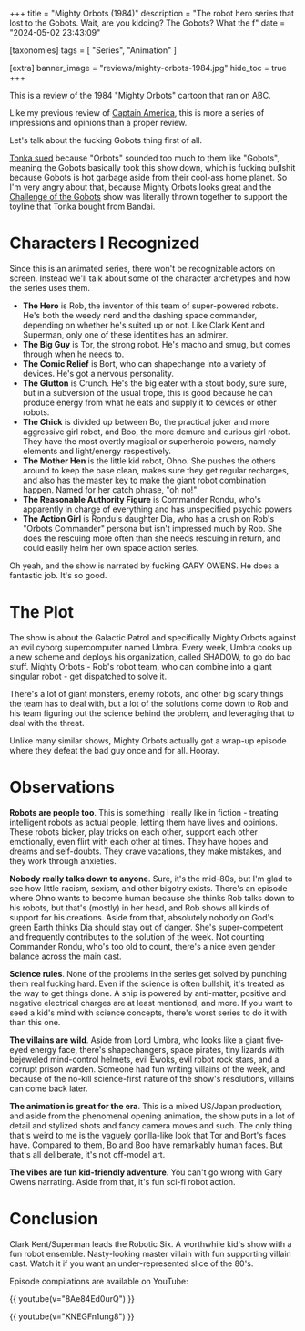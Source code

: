 +++
title = "Mighty Orbots (1984)"
description = "The robot hero series that lost to the Gobots. Wait, are you kidding? The Gobots? What the f"
date = "2024-05-02 23:43:09"

[taxonomies]
tags = [ "Series", "Animation" ]

[extra]
banner_image = "reviews/mighty-orbots-1984.jpg"
hide_toc = true
+++

This is a review of the 1984 "Mighty Orbots" cartoon that ran on ABC.

Like my previous review of [Captain America](@/reviews/captain-america-1944.md),
this is more a series of impressions and opinions than a proper review.

<!-- more -->

Let's talk about the fucking Gobots thing first of all.

[Tonka sued](https://www.cbr.com/the-might-orbots-tonka-lawsuit/) because "Orbots" sounded too much to them like "Gobots", meaning the Gobots basically took this show down, which is fucking bullshit because Gobots is hot garbage aside from their cool-ass home planet. So I'm very angry about that, because Mighty Orbots looks great and the [Challenge of the Gobots](https://tvtropes.org/pmwiki/pmwiki.php/WesternAnimation/ChallengeOfTheGoBots) show was literally thrown together to support the toyline that Tonka bought from Bandai.

# Characters I Recognized

Since this is an animated series, there won't be recognizable actors on screen. Instead we'll talk about some of the character archetypes and how the series uses them.

- **The Hero** is Rob, the inventor of this team of super-powered robots. He's both the weedy nerd and the dashing space commander, depending on whether he's suited up or not. Like Clark Kent and Superman, only one of these identities has an admirer.
- **The Big Guy** is Tor, the strong robot. He's macho and smug, but comes through when he needs to.
- **The Comic Relief** is Bort, who can shapechange into a variety of devices. He's got a nervous personality.
- **The Glutton** is Crunch. He's the big eater with a stout body, sure sure, but in a subversion of the usual trope, this is good because he can produce energy from what he eats and supply it to devices or other robots.
- **The Chick** is divided up between Bo, the practical joker and more aggressive girl robot, and Boo, the more demure and curious girl robot. They have the most overtly magical or superheroic powers, namely elements and light/energy respectively.
- **The Mother Hen** is the little kid robot, Ohno. She pushes the others around to keep the base clean, makes sure they get regular recharges, and also has the master key to make the giant robot combination happen. Named for her catch phrase, "oh no!"
- **The Reasonable Authority Figure** is Commander Rondu, who's apparently in charge of everything and has unspecified psychic powers
- **The Action Girl** is Rondu's daughter Dia, who has a crush on Rob's "Orbots Commander" persona but isn't impressed much by Rob. She does the rescuing more often than she needs rescuing in return, and could easily helm her own space action series.

Oh yeah, and the show is narrated by fucking GARY OWENS. He does a fantastic job. It's so good.

# The Plot

The show is about the Galactic Patrol and specifically Mighty Orbots against an evil cyborg supercomputer named Umbra. Every week, Umbra cooks up a new scheme and deploys his organization, called SHADOW, to go do bad stuff. Mighty Orbots - Rob's robot team, who can combine into a giant singular robot - get dispatched to solve it.

There's a lot of giant monsters, enemy robots, and other big scary things the team has to deal with, but a lot of the solutions come down to Rob and his team figuring out the science behind the problem, and leveraging that to deal with the threat.

Unlike many similar shows, Mighty Orbots actually got a wrap-up episode where they defeat the bad guy once and for all. Hooray.

# Observations

**Robots are people too**. This is something I really like in fiction - treating intelligent robots as actual people, letting them have lives and opinions. These robots bicker, play tricks on each other, support each other emotionally, even flirt with each other at times. They have hopes and dreams and self-doubts. They crave vacations, they make mistakes, and they work through anxieties.

**Nobody really talks down to anyone**. Sure, it's the mid-80s, but I'm glad to see how little racism, sexism, and other bigotry exists. There's an episode where Ohno wants to become human because she thinks Rob talks down to his robots, but that's (mostly) in her head, and Rob shows all kinds of support for his creations. Aside from that, absolutely nobody on God's green Earth thinks Dia should stay out of danger. She's super-competent and frequently contributes to the solution of the week. Not counting Commander Rondu, who's too old to count, there's a nice even gender balance across the main cast.

**Science rules**. None of the problems in the series get solved by punching them real fucking hard. Even if the science is often bullshit, it's treated as the way to get things done. A ship is powered by anti-matter, positive and negative electrical charges are at least mentioned, and more. If you want to seed a kid's mind with science concepts, there's worst series to do it with than this one.

**The villains are wild**. Aside from Lord Umbra, who looks like a giant five-eyed energy face, there's shapechangers, space pirates, tiny lizards with bejeweled mind-control helmets, evil Ewoks, evil robot rock stars, and a corrupt prison warden. Someone had fun writing villains of the week, and because of the no-kill science-first nature of the show's resolutions, villains can come back later.

**The animation is great for the era**. This is a mixed US/Japan production, and aside from the phenomenal opening animation, the show puts in a lot of detail and stylized shots and fancy camera moves and such. The only thing that's weird to me is the vaguely gorilla-like look that Tor and Bort's faces have. Compared to them, Bo and Boo have remarkably human faces. But that's all deliberate, it's not off-model art.

**The vibes are fun kid-friendly adventure**. You can't go wrong with Gary Owens narrating. Aside from that, it's fun sci-fi robot action.

# Conclusion

Clark Kent/Superman leads the Robotic Six. A worthwhile kid's show with a fun robot ensemble. Nasty-looking master villain with fun supporting villain cast. Watch it if you want an under-represented slice of the 80's.

Episode compilations are available on YouTube:

{{ youtube(v="8Ae84Ed0urQ") }}

{{ youtube(v="KNEGFn1ung8") }}